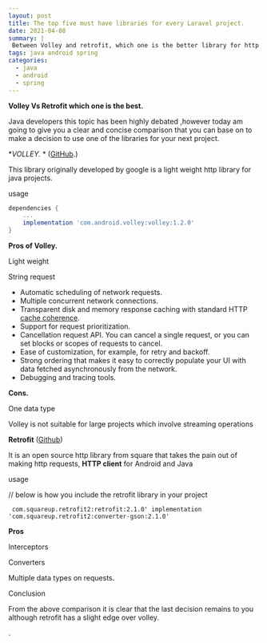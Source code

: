 ```yaml
---
layout: post
title: The top five must have libraries for every Laravel project.
date: 2021-04-08
summary: |
 Between Volley and retrofit, which one is the better library for http requests.
tags: java android spring
categories:
  - java
  - android
  - spring
---
```

**Volley  Vs  Retrofit  which one is the best.**

Java developers this topic has been highly debated ,however today am going to give you a clear and concise comparison that you can base on to make a decision to use one of the libraries for your next project.

**VOLLEY.* * ([GitHub](https://github.com/google/volley).)

This library originally developed by google is a light weight http library for java projects.

usage

```groovy
dependencies {
    ...
    implementation 'com.android.volley:volley:1.2.0'
}
```

**Pros  of  Volley.**

Light weight

String request

- Automatic scheduling of network requests.
- Multiple concurrent network connections.
- Transparent disk and memory response caching with standard HTTP [cache coherence](https://en.wikipedia.org/wiki/Cache_coherence).
- Support for request prioritization.
- Cancellation request API. You can cancel a single request, or you can set blocks or scopes of requests to cancel.
- Ease of customization, for example, for retry and backoff.
- Strong ordering that makes it easy to correctly populate your UI with data fetched asynchronously from the network.
- Debugging and tracing tools.

**Cons.**

One data type

Volley is not suitable for large projects which involve streaming operations

**Retrofit** ([Github](https://github.com/square/retrofit))

It is an open source http library from square that takes the pain out of making http requests, **HTTP client** for Android and Java

usage

// below is how you include the retrofit library in your project

``` com.squareup.retrofit2:retrofit:2.1.0' implementation 'com.squareup.retrofit2:converter-gson:2.1.0'```

**Pros**

Interceptors

Converters

Multiple data types on requests.

Conclusion

From the above comparison it is clear that the last decision remains to you although retrofit has a slight edge over volley.



.
